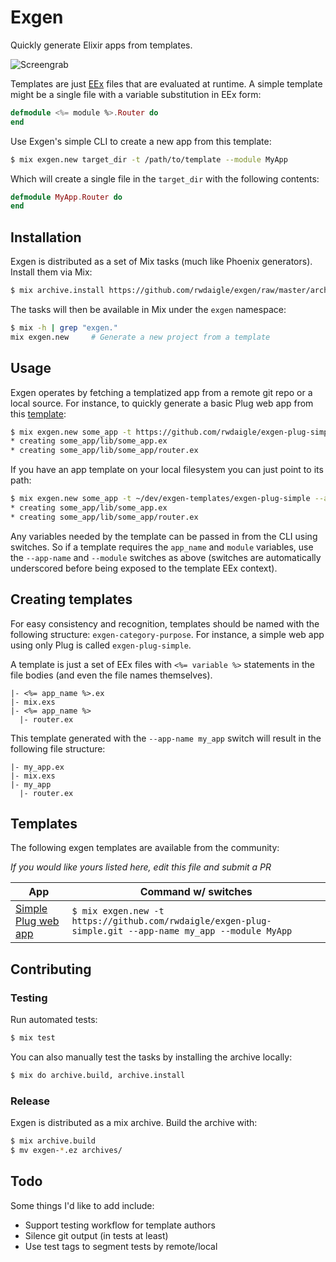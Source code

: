 # Exgen

Quickly generate Elixir apps from templates.

![Screengrab](http://share.ryandaigle.com/jlonw-20160915161812.gif)

Templates are just [EEx](http://elixir-lang.org/docs/stable/eex/EEx.html) files that are evaluated at runtime. A simple template might be a single file with a variable substitution in EEx form:

```elixir
defmodule <%= module %>.Router do
end
```

Use Exgen's simple CLI to create a new app from this template:

```bash
$ mix exgen.new target_dir -t /path/to/template --module MyApp
```

Which will create a single file in the `target_dir` with the following contents:

```elixir
defmodule MyApp.Router do
end
```

## Installation

Exgen is distributed as a set of Mix tasks (much like Phoenix generators). Install them via Mix:

```bash
$ mix archive.install https://github.com/rwdaigle/exgen/raw/master/archives/exgen-0.5.1.ez
```

The tasks will then be available in Mix under the `exgen` namespace:

```bash
$ mix -h | grep "exgen."
mix exgen.new     # Generate a new project from a template
```

## Usage

Exgen operates by fetching a templatized app from a remote git repo or a local source. For instance, to quickly generate a basic Plug web app from this [template](https://github.com/rwdaigle/exgen-plug-simple):

```bash
$ mix exgen.new some_app -t https://github.com/rwdaigle/exgen-plug-simple.git --app-name some_app --module SomeApp
* creating some_app/lib/some_app.ex
* creating some_app/lib/some_app/router.ex
```

If you have an app template on your local filesystem you can just point to its path:

```bash
$ mix exgen.new some_app -t ~/dev/exgen-templates/exgen-plug-simple --app-name some_app --module SomeApp
* creating some_app/lib/some_app.ex
* creating some_app/lib/some_app/router.ex
```

Any variables needed by the template can be passed in from the CLI using switches. So if a template requires the `app_name` and `module` variables, use the `--app-name` and `--module` switches as above (switches are automatically underscored before being exposed to the template EEx context).

## Creating templates

For easy consistency and recognition, templates should be named with the following structure: `exgen-category-purpose`. For instance, a simple web app using only Plug is called `exgen-plug-simple`.

A template is just a set of EEx files with `<%= variable %>` statements in the file bodies (and even the file names themselves).

```text
|- <%= app_name %>.ex
|- mix.exs
|- <%= app_name %>
  |- router.ex
```

This template generated with the `--app-name my_app` switch will result in the following file structure:

```text
|- my_app.ex
|- mix.exs
|- my_app
  |- router.ex
```

## Templates

The following exgen templates are available from the community:

_If you would like yours listed here, edit this file and submit a PR_

App | Command w/ switches
----|--------------------
[Simple Plug web app](https://github.com/rwdaigle/exgen-plug-simple) | `$ mix exgen.new -t https://github.com/rwdaigle/exgen-plug-simple.git --app-name my_app --module MyApp`

## Contributing

### Testing

Run automated tests:

```bash
$ mix test
```

You can also manually test the tasks by installing the archive locally:

```bash
$ mix do archive.build, archive.install
```

### Release

Exgen is distributed as a mix archive. Build the archive with:

```bash
$ mix archive.build
$ mv exgen-*.ez archives/
```

## Todo

Some things I'd like to add include:

* Support testing workflow for template authors
* Silence git output (in tests at least)
* Use test tags to segment tests by remote/local
